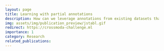```yaml
---
layout: page
title: Learning with partial annotations
description: How can we leverage annotations from existing datasets that are task-specific (either structure or lesions annotated), hetero-modal (different sets of images) and domain-shifted (different acquisition protocols) to create joint models? This project provides a principled formulation to learn joint tasks in these conditions. Application on joint brain structure and lesion segmentation.
img: assets/img/publication_preview/jstabl.gif
redirect: https://crossmoda-challenge.ml
importance: 1
category: Research
related_publications: 
---
```


